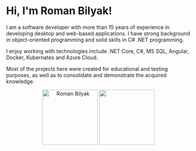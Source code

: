 <h1 align="left">
  <strong> Hi, I'm Roman Bilyak!</strong>
</h1>

<p>I am a software developer with more than 15 years of experience in developing desktop and web-based applications. I have strong background in object-oriented programming and solid skills in C# .NET programming.</p>

<p>I enjoy working with technologies include .NET Core, C#, MS SQL, Angular, Docker, Kubernates and Azure Cloud.</p>

<p>Most of the projects here were created for educational and testing purposes, as well as to consolidate and demonstrate the acquired knowledge.</p>

<p align="center">
  <img height="150em" src="https://github-readme-stats.vercel.app/api?username=roman-bilyak&stheme=buefy&how_icons=true&hide=issues&count_private=true" alt="Roman Bilyak" />
  <img height="150em" src="https://github-readme-stats.vercel.app/api/top-langs/?username=roman-bilyak&theme=buefy&layout=compact&hide=css" />
  <img align="right" height="1em" width="1em" src = "https://profile-counter.glitch.me/roman-bilyak/count.svg" alt ="Loading">
</p>
